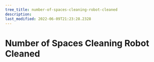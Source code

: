 ```yaml
---
tree_title: number-of-spaces-cleaning-robot-cleaned
description: 
last_modified: 2022-06-09T21:23:28.2328
---
```


# Number of Spaces Cleaning Robot Cleaned
